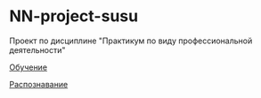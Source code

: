 # NN-project-susu
Проект по дисциплине "Практикум по виду профессиональной деятельности"

[Обучение](https://colab.research.google.com/drive/1MOBI85Zl9M-wCDpzMZ6tYHqCQXdTzPyf?usp=sharing)

[Распознавание](https://colab.research.google.com/drive/1pxl_sl0HvWnMThGHP2Dcj-yg3Tw4fQ1U?usp=sharing)
